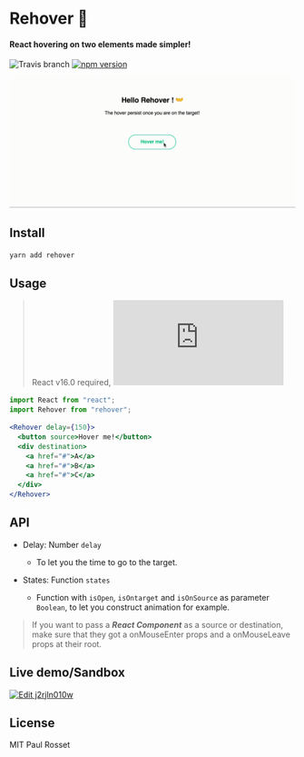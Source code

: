 # Rehover 👐

#### React hovering on two elements made simpler!

![Travis branch](https://img.shields.io/travis/PaulRosset/rehover/master.svg)
[![npm version](https://badge.fury.io/js/rehover.svg)](https://badge.fury.io/js/rehover)

![](demo.gif)

## Install

```sh
yarn add rehover
```

## Usage

> React v16.0 required, ![rendering arrays in render method](https://reactjs.org/blog/2017/09/26/react-v16.0.html)

```js
import React from "react";
import Rehover from "rehover";
```

```jsx
<Rehover delay={150}>
  <button source>Hover me!</button>
  <div destination>
    <a href="#">A</a>
    <a href="#">B</a>
    <a href="#">C</a>
  </div>
</Rehover>
```

## API

* Delay: Number `delay`

  * To let you the time to go to the target.

* States: Function `states`
  * Function with `isOpen`, `isOntarget` and `isOnSource` as parameter `Boolean`, to let you construct animation for example.

> If you want to pass a **_React Component_** as a source or destination, make sure that they got a onMouseEnter props and a onMouseLeave props at their root.

## Live demo/Sandbox

[![Edit j2rjln010w](https://codesandbox.io/static/img/play-codesandbox.svg)](https://codesandbox.io/s/0o78oxx3w0)

## License

MIT Paul Rosset
